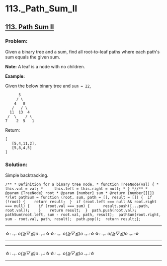 # 113._Path_Sum_II

## [113. Path Sum II](https://leetcode.com/problems/path-sum-ii/description/)

### Problem:

Given a binary tree and a sum, find all root-to-leaf paths where each path's sum equals the given sum.

**Note:** A leaf is a node with no children.

**Example:**

Given the below binary tree and `sum = 22`,

```
      5
     / \
    4   8
   /   / \
  11  13  4
 /  \    / \
7    2  5   1
```

Return:

```
[
   [5,4,11,2],
   [5,8,4,5]
]
```

### Solution:

Simple backtracking.

```
/** * Definition for a binary tree node. * function TreeNode(val) { *     this.val = val; *     this.left = this.right = null; * } *//** * @param {TreeNode} root * @param {number} sum * @return {number[][]} */let pathSum = function (root, sum, path = [], result = []) {  if (!root) {    return result;  }  if (root.left === null && root.right === null) {    if (root.val === sum) {      result.push([...path, root.val]);    }    return result;  }  path.push(root.val);  pathSum(root.left, sum - root.val, path, result);  pathSum(root.right, sum - root.val, path, result);  path.pop();  return result;};
```

---

☆*: .｡. o(≧▽≦)o .｡.:*☆☆*: .｡. o(≧▽≦)o .｡.:*☆☆*: .｡. o(≧▽≦)o .｡.:*☆

---

---

☆*: .｡. o(≧▽≦)o .｡.:*☆☆*: .｡. o(≧▽≦)o .｡.:*☆

---
